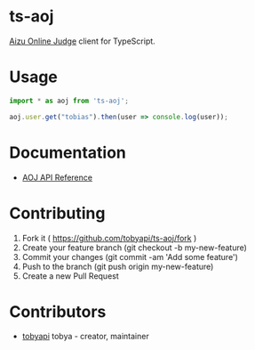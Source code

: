 # ts-aoj

[Aizu Online Judge](https://onlinejudge.u-aizu.ac.jp/home) client for TypeScript.

# Usage
```ts
import * as aoj from 'ts-aoj';

aoj.user.get("tobias").then(user => console.log(user));
```

# Documentation

- [AOJ API Reference](http://developers.u-aizu.ac.jp/index)

# Contributing

1. Fork it ( https://github.com/tobyapi/ts-aoj/fork )
2. Create your feature branch (git checkout -b my-new-feature)
3. Commit your changes (git commit -am 'Add some feature')
4. Push to the branch (git push origin my-new-feature)
5. Create a new Pull Request

# Contributors

- [tobyapi](https://github.com/tobyapi) tobya - creator, maintainer
